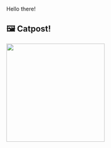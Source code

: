 Hello there!



## 🖼️ Catpost!

<sub>
    <img src="https://cdn2.thecatapi.com/images/30l.jpg" height="256">
</sub>

